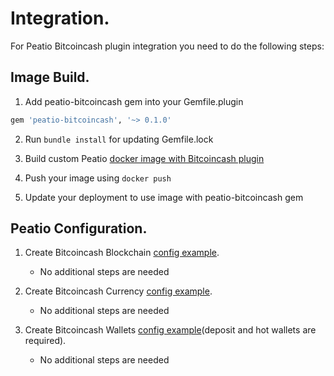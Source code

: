 # Integration.

For Peatio Bitcoincash plugin integration you need to do the following steps:

## Image Build.

1. Add peatio-bitcoincash gem into your Gemfile.plugin
```ruby
gem 'peatio-bitcoincash', '~> 0.1.0'
```

2. Run `bundle install` for updating Gemfile.lock

3. Build custom Peatio [docker image with Bitcoincash plugin](https://github.com/rubykube/peatio/blob/master/docs/plugins.md#build)

4. Push your image using `docker push`

5. Update your deployment to use image with peatio-bitcoincash gem

## Peatio Configuration.

1. Create Bitcoincash Blockchain [config example](../config/blockchains.yml).
    * No additional steps are needed

2. Create Bitcoincash Currency [config example](../config/currencies.yml).
    * No additional steps are needed

3. Create Bitcoincash Wallets [config example](../config/wallets.yml)(deposit and hot wallets are required).
    * No additional steps are needed
